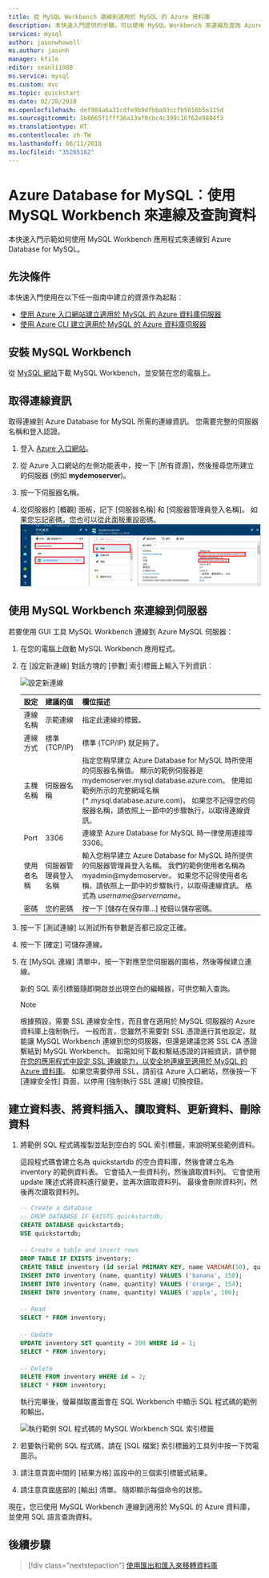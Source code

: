 ```yaml
---
title: 從 MySQL Workbench 連線到適用於 MySQL 的 Azure 資料庫
description: 本快速入門提供的步驟，可以使用 MySQL Workbench 來連線及查詢 Azure Database for MySQL 的資料。
services: mysql
author: jasonwhowell
ms.author: jasonh
manager: kfile
editor: seanli1988
ms.service: mysql
ms.custom: mvc
ms.topic: quickstart
ms.date: 02/28/2018
ms.openlocfilehash: def984a6a31cdfe9b9dfbba93ccfb5016b5e315d
ms.sourcegitcommit: 1b8665f1fff36a13af0cbc4c399c16f62e9884f3
ms.translationtype: HT
ms.contentlocale: zh-TW
ms.lasthandoff: 06/11/2018
ms.locfileid: "35265162"
---
```

# <a name="azure-database-for-mysql-use-mysql-workbench-to-connect-and-query-data"></a>Azure Database for MySQL︰使用 MySQL Workbench 來連線及查詢資料
本快速入門示範如何使用 MySQL Workbench 應用程式來連線到 Azure Database for MySQL。 

## <a name="prerequisites"></a>先決條件
本快速入門使用在以下任一指南中建立的資源作為起點︰
- [使用 Azure 入口網站建立適用於 MySQL 的 Azure 資料庫伺服器](./quickstart-create-mysql-server-database-using-azure-portal.md)
- [使用 Azure CLI 建立適用於 MySQL 的 Azure 資料庫伺服器](./quickstart-create-mysql-server-database-using-azure-cli.md)

## <a name="install-mysql-workbench"></a>安裝 MySQL Workbench
從 [MySQL 網站](https://dev.mysql.com/downloads/workbench/)下載 MySQL Workbench，並安裝在您的電腦上。

## <a name="get-connection-information"></a>取得連線資訊
取得連線到 Azure Database for MySQL 所需的連線資訊。 您需要完整的伺服器名稱和登入認證。

1. 登入 [Azure 入口網站](https://portal.azure.com/)。

2. 從 Azure 入口網站的左側功能表中，按一下 [所有資源]，然後搜尋您所建立的伺服器 (例如 **mydemoserver**)。

3. 按一下伺服器名稱。

4. 從伺服器的 [概觀] 面板，記下 [伺服器名稱] 和 [伺服器管理員登入名稱]。 如果您忘記密碼，您也可以從此面板重設密碼。
 ![Azure Database for MySQL 伺服器名稱](./media/connect-php/1_server-overview-name-login.png)

## <a name="connect-to-the-server-by-using-mysql-workbench"></a>使用 MySQL Workbench 來連線到伺服器 
若要使用 GUI 工具 MySQL Workbench 連線到 Azure MySQL 伺服器：

1.  在您的電腦上啟動 MySQL Workbench 應用程式。 

2.  在 [設定新連線] 對話方塊的 [參數] 索引標籤上輸入下列資訊︰

    ![設定新連線](./media/connect-workbench/2-setup-new-connection.png)

    | **設定** | **建議的值** | **欄位描述** |
    |---|---|---|
    |   連線名稱 | 示範連線 | 指定此連線的標籤。 |
    | 連線方式 | 標準 (TCP/IP) | 標準 (TCP/IP) 就足夠了。 |
    | 主機名稱 | 伺服器名稱 | 指定您稍早建立 Azure Database for MySQL 時所使用的伺服器名稱值。 顯示的範例伺服器是 mydemoserver.mysql.database.azure.com。 使用如範例所示的完整網域名稱 (\*.mysql.database.azure.com)。 如果您不記得您的伺服器名稱，請依照上一節中的步驟執行，以取得連線資訊。  |
    | Port | 3306 | 連線至 Azure Database for MySQL 時一律使用連接埠 3306。 |
    | 使用者名稱 |  伺服器管理員登入名稱 | 輸入您稍早建立 Azure Database for MySQL 時所提供的伺服器管理員登入名稱。 我們的範例使用者名稱為 myadmin@mydemoserver。 如果您不記得使用者名稱，請依照上一節中的步驟執行，以取得連線資訊。 格式為 *username@servername*。
    | 密碼 | 您的密碼 | 按一下 [儲存在保存庫...] 按鈕以儲存密碼。 |

3.   按一下 [測試連線] 以測試所有參數是否都已設定正確。 

4.   按一下 [確定] 可儲存連線。 

5.   在 [MySQL 連線] 清單中，按一下對應至您伺服器的圖格，然後等候建立連線。

        新的 SQL 索引標籤隨即開啟並出現空白的編輯器，可供您輸入查詢。
    
        > [!NOTE]
        > 根據預設，需要 SSL 連線安全性，而且會在適用於 MySQL 伺服器的 Azure 資料庫上強制執行。 一般而言，您雖然不需要對 SSL 憑證進行其他設定，就能讓 MySQL Workbench 連線到您的伺服器，但還是建議您將 SSL CA 憑證繫結到 MySQL Workbench。 如需如何下載和繫結憑證的詳細資訊，請參閱[在您的應用程式中設定 SSL 連線能力，以安全地連線至適用於 MySQL 的 Azure 資料庫](./howto-configure-ssl.md)。  如果您需要停用 SSL，請前往 Azure 入口網站，然後按一下 [連線安全性] 頁面，以停用 [強制執行 SSL 連線] 切換按鈕。

## <a name="create-a-table-insert-data-read-data-update-data-delete-data"></a>建立資料表、將資料插入、讀取資料、更新資料、刪除資料
1. 將範例 SQL 程式碼複製並貼到空白的 SQL 索引標籤，來說明某些範例資料。

    這段程式碼會建立名為 quickstartdb 的空白資料庫，然後會建立名為 inventory 的範例資料表。 它會插入一些資料列，然後讀取資料列。 它會使用 update 陳述式將資料進行變更，並再次讀取資料列。 最後會刪除資料列，然後再次讀取資料列。
    
    ```sql
    -- Create a database
    -- DROP DATABASE IF EXISTS quickstartdb;
    CREATE DATABASE quickstartdb;
    USE quickstartdb;
    
    -- Create a table and insert rows
    DROP TABLE IF EXISTS inventory;
    CREATE TABLE inventory (id serial PRIMARY KEY, name VARCHAR(50), quantity INTEGER);
    INSERT INTO inventory (name, quantity) VALUES ('banana', 150);
    INSERT INTO inventory (name, quantity) VALUES ('orange', 154);
    INSERT INTO inventory (name, quantity) VALUES ('apple', 100);
    
    -- Read
    SELECT * FROM inventory;
    
    -- Update
    UPDATE inventory SET quantity = 200 WHERE id = 1;
    SELECT * FROM inventory;
    
    -- Delete
    DELETE FROM inventory WHERE id = 2;
    SELECT * FROM inventory;
    ```

    執行完畢後，螢幕擷取畫面會在 SQL Workbench 中顯示 SQL 程式碼的範例和輸出。
    
    ![執行範例 SQL 程式碼的 MySQL Workbench SQL 索引標籤](media/connect-workbench/3-workbench-sql-tab.png)

2. 若要執行範例 SQL 程式碼，請在 [SQL 檔案] 索引標籤的工具列中按一下閃電圖示。
3. 請注意頁面中間的 [結果方格] 區段中的三個索引標籤式結果。 
4. 請注意頁面底部的 [輸出] 清單。 隨即顯示每個命令的狀態。 

現在，您已使用 MySQL Workbench 連線到適用於 MySQL 的 Azure 資料庫，並使用 SQL 語言查詢資料。

## <a name="next-steps"></a>後續步驟
> [!div class="nextstepaction"]
> [使用匯出和匯入來移轉資料庫](./concepts-migrate-import-export.md)
